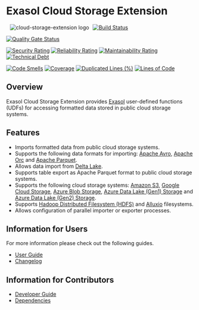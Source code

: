 # Exasol Cloud Storage Extension

<img alt="cloud-storage-extension logo" src="doc/images/cloud-storage-etl-udfs_128x128.png" style="float:left; padding:0px 10px 10px 10px;"/>

[![Build Status](https://github.com/exasol/cloud-storage-extension/actions/workflows/ci-build.yml/badge.svg)](https://github.com/exasol/cloud-storage-extension/actions/workflows/ci-build.yml)

[![Quality Gate Status](https://sonarcloud.io/api/project_badges/measure?project=com.exasol%3Acloud-storage-extension&metric=alert_status)](https://sonarcloud.io/dashboard?id=com.exasol%3Acloud-storage-extension)

[![Security Rating](https://sonarcloud.io/api/project_badges/measure?project=com.exasol%3Acloud-storage-extension&metric=security_rating)](https://sonarcloud.io/dashboard?id=com.exasol%3Acloud-storage-extension)
[![Reliability Rating](https://sonarcloud.io/api/project_badges/measure?project=com.exasol%3Acloud-storage-extension&metric=reliability_rating)](https://sonarcloud.io/dashboard?id=com.exasol%3Acloud-storage-extension)
[![Maintainability Rating](https://sonarcloud.io/api/project_badges/measure?project=com.exasol%3Acloud-storage-extension&metric=sqale_rating)](https://sonarcloud.io/dashboard?id=com.exasol%3Acloud-storage-extension)
[![Technical Debt](https://sonarcloud.io/api/project_badges/measure?project=com.exasol%3Acloud-storage-extension&metric=sqale_index)](https://sonarcloud.io/dashboard?id=com.exasol%3Acloud-storage-extension)

[![Code Smells](https://sonarcloud.io/api/project_badges/measure?project=com.exasol%3Acloud-storage-extension&metric=code_smells)](https://sonarcloud.io/dashboard?id=com.exasol%3Acloud-storage-extension)
[![Coverage](https://sonarcloud.io/api/project_badges/measure?project=com.exasol%3Acloud-storage-extension&metric=coverage)](https://sonarcloud.io/dashboard?id=com.exasol%3Acloud-storage-extension)
[![Duplicated Lines (%)](https://sonarcloud.io/api/project_badges/measure?project=com.exasol%3Acloud-storage-extension&metric=duplicated_lines_density)](https://sonarcloud.io/dashboard?id=com.exasol%3Acloud-storage-extension)
[![Lines of Code](https://sonarcloud.io/api/project_badges/measure?project=com.exasol%3Acloud-storage-extension&metric=ncloc)](https://sonarcloud.io/dashboard?id=com.exasol%3Acloud-storage-extension)

## Overview

Exasol Cloud Storage Extension provides [Exasol][exasol] user-defined functions (UDFs) for accessing formatted data stored in public cloud storage systems.

## Features

* Imports formatted data from public cloud storage systems.
* Supports the following data formats for importing: [Apache Avro][avro], [Apache Orc][orc] and [Apache Parquet][parquet].
* Allows data import from [Delta Lake](https://delta.io/).
* Supports table export as Apache Parquet format to public cloud storage systems.
* Supports the following cloud storage systems: [Amazon S3][s3], [Google Cloud Storage][gcs], [Azure Blob Storage][azure-blob], [Azure Data Lake (Gen1) Storage][azure-data-lake] and [Azure Data Lake (Gen2) Storage][azure-data-lake-gen2].
* Supports [Hadoop Distributed Filesystem (HDFS)][hdfs] and [Alluxio][alluxio-overview-link] filesystems.
* Allows configuration of parallel importer or exporter processes.

## Information for Users

For more information please check out the following guides.

* [User Guide](doc/user_guide/user_guide.md)
* [Changelog](doc/changes/changelog.md)

## Information for Contributors

* [Developer Guide][developer-guide]
* [Dependencies](dependencies.md)

[exasol]: https://www.exasol.com/en/
[avro]: https://avro.apache.org/
[orc]: https://orc.apache.org/
[parquet]: https://parquet.apache.org/
[s3]: https://aws.amazon.com/s3/
[gcs]: https://cloud.google.com/storage/
[azure-blob]: https://azure.microsoft.com/en-us/services/storage/blobs/
[azure-data-lake]: https://azure.microsoft.com/en-us/solutions/data-lake/
[azure-data-lake-gen2]: https://azure.microsoft.com/en-us/services/storage/data-lake-storage/
[hdfs]: https://hadoop.apache.org/docs/r1.2.1/hdfs_design.html
[alluxio-overview-link]: https://docs.alluxio.io/os/user/stable/en/Overview.html
[developer-guide]: https://github.com/exasol/import-export-udf-common-scala/blob/master/doc/development/developer_guide.md
